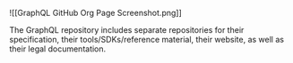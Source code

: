 ![[GraphQL GitHub Org Page Screenshot.png]]

The GraphQL repository includes separate repositories for their specification, their tools/SDKs/reference material, their website, as well as their legal documentation.